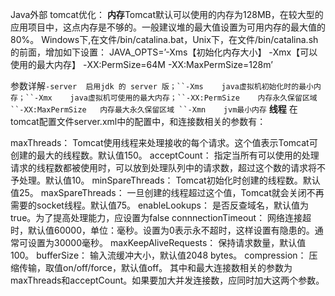 

Java外部
tomcat优化：
**内存**Tomcat默认可以使用的内存为128MB，在较大型的应用项目中，这点内存是不够的。一般建议堆的最大值设置为可用内存的最大值的80%。
Windows下,在文件/bin/catalina.bat，Unix下，在文件/bin/catalina.sh的前面，增加如下设置： JAVA_OPTS=’-Xms【初始化内存大小】 -Xmx【可以使用的最大内存】 -XX:PermSize=64M -XX:MaxPermSize=128m’

参数详解`-server  启用jdk 的 server 版；``-Xms    java虚拟机初始化时的最小内存；``-Xmx    java虚拟机可使用的最大内存；``-XX:PermSize    内存永久保留区域``-XX:MaxPermSize   内存最大永久保留区域 ``-Xmn    jvm最小内存` 
**线程**
在tomcat配置文件server.xml中的配置中，和连接数相关的参数有：

maxThreads： Tomcat使用线程来处理接收的每个请求。这个值表示Tomcat可创建的最大的线程数。默认值150。
acceptCount： 指定当所有可以使用的处理请求的线程数都被使用时，可以放到处理队列中的请求数，超过这个数的请求将不予处理。默认值10。
minSpareThreads： Tomcat初始化时创建的线程数。默认值25。
maxSpareThreads： 一旦创建的线程超过这个值，Tomcat就会关闭不再需要的socket线程。默认值75。
enableLookups： 是否反查域名，默认值为true。为了提高处理能力，应设置为false
connnectionTimeout： 网络连接超时，默认值60000，单位：毫秒。设置为0表示永不超时，这样设置有隐患的。通常可设置为30000毫秒。
maxKeepAliveRequests： 保持请求数量，默认值100。 bufferSize： 输入流缓冲大小，默认值2048 bytes。
compression： 压缩传输，取值on/off/force，默认值off。 其中和最大连接数相关的参数为maxThreads和acceptCount。如果要加大并发连接数，应同时加大这两个参数。



